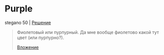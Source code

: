 # Purple

stegano 50 | [Решение](WRITEUP.md)

> Фиолетовый или пурпурный. Да мне вообще фиолетово какой тут цвет (или пурпурно?).
>
> [Вложение](public/purple.png)
